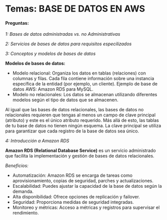 # Temas: BASE DE DATOS EN AWS

#### Preguntas:

*1: Bases de datos administradas vs. no Administrativas*

*2: Servicios de bases de datos para requisitos especilizados*

*3: Conceptos y modelos de bases de datos*

**Modelos de bases de datos:**
- Modelo relacional: Organiza los datos en tablas (relaciones) con columnas y filas. Cada fila contiene información sobre una instancia específica de la entidad (por ejemplo, un cliente). Ejemplo de base de datos AWS: Amazon RDS para MySQL.
- Modelo no relacionales: Los datos se almacenan utilizando diferentes modelos según el tipo de datos que se almacenen.

Al igual que las bases de datos relacionales, las bases de datos no relacionales requieren
que tengas al menos un campo de clave principal (atributo) y este es el único atributo requerido. Más allá
de esto, las tablas de tu base de datos no tienen ningún esquema. La clave principal se utiliza para
garantizar que cada registro de la base de datos sea único.

*4: Introducción a Amazon RDS*

**Amazon RDS (Relational Database Service)** es un servicio administrado que facilita la implementación y gestión de bases de datos relacionales.

*Beneficios:*

- Automatización: Amazon RDS se encarga de tareas como aprovisionamiento, copias de seguridad, parches y actualizaciones.
- Escalabilidad: Puedes ajustar la capacidad de la base de datos según la demanda.
- Alta disponibilidad: Ofrece opciones de replicación y failover.
- Seguridad: Proporciona medidas de seguridad integradas.
- Monitoreo y métricas: Acceso a métricas y registros para supervisar el rendimiento.
